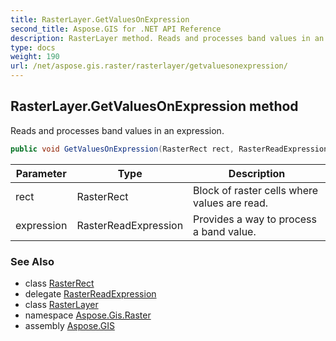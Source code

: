 ```yaml
---
title: RasterLayer.GetValuesOnExpression
second_title: Aspose.GIS for .NET API Reference
description: RasterLayer method. Reads and processes band values in an expression
type: docs
weight: 190
url: /net/aspose.gis.raster/rasterlayer/getvaluesonexpression/
---
```

## RasterLayer.GetValuesOnExpression method

Reads and processes band values ​​in an expression.

```csharp
public void GetValuesOnExpression(RasterRect rect, RasterReadExpression expression)
```

| Parameter | Type | Description |
| --- | --- | --- |
| rect | RasterRect | Block of raster cells where values are read. |
| expression | RasterReadExpression | Provides a way to process a band value. |

### See Also

* class [RasterRect](../../rasterrect/)
* delegate [RasterReadExpression](../../rasterreadexpression/)
* class [RasterLayer](../)
* namespace [Aspose.Gis.Raster](../../rasterlayer/)
* assembly [Aspose.GIS](../../../)



